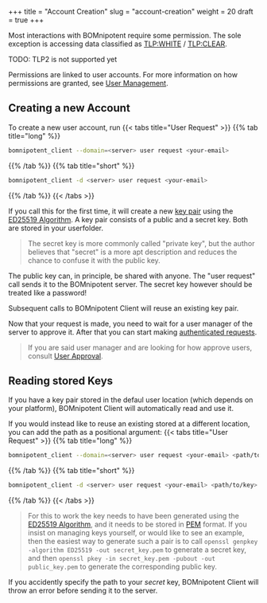 +++
title = "Account Creation"
slug = "account-creation"
weight = 20
draft = true
+++

Most interactions with BOMnipotent require some permission. The sole exception is accessing data classified as [TLP:WHITE](https://www.first.org/tlp/v1/) / [TLP:CLEAR](https://www.first.org/tlp/).

TODO: TLP2 is not supported yet

Permissions are linked to user accounts. For more information on how permissions are granted, see [User Management](/client/system-manager/user-management).

## Creating a new Account

To create a new user account, run
{{< tabs title="User Request" >}}
{{% tab title="long" %}}
```bash
bomnipotent_client --domain=<server> user request <your-email>
```
{{% /tab %}}
{{% tab title="short" %}}
```bash
bomnipotent_client -d <server> user request <your-email>
```
{{% /tab %}}
{{< /tabs >}}

If you call this for the first time, it will create a new [key pair](https://en.wikipedia.org/wiki/Public-key_cryptography) using the [ED25519 Algorithm](https://en.wikipedia.org/wiki/EdDSA#Ed25519). A key pair consists of a public and a secret key. Both are stored in your userfolder.

> The secret key is more commonly called "private key", but the author believes that "secret" is a more apt description and reduces the chance to confuse it with the public key.

The public key can, in principle, be shared with anyone. The "user request" call sends it to the BOMnipotent server. The secret key however should be treated like a password!

Subsequent calls to BOMnipotent Client will reuse an existing key pair.

Now that your request is made, you need to wait for a user manager of the server to approve it. After that you can start making [authenticated requests](/client/basics/authenticating/).

> If you are said user manager and are looking for how approve users, consult [User Approval](/client/system-manager/user-management/user-approval/).

## Reading stored Keys

If you have a key pair stored in the defaul user location (which depends on your platform), BOMnipotent Client will automatically read and use it.

If you would instead like to reuse an existing stored at a different location, you can add the path as a positional argument:
{{< tabs title="User Request" >}}
{{% tab title="long" %}}
```bash
bomnipotent_client --domain=<server> user request <your-email> <path/to/key>
```
{{% /tab %}}
{{% tab title="short" %}}
```bash
bomnipotent_client -d <server> user request <your-email> <path/to/key>
```
{{% /tab %}}
{{< /tabs >}}


> For this to work the key needs to have been generated using the [ED25519 Algorithm](https://en.wikipedia.org/wiki/EdDSA#Ed25519), and it needs to be stored in [PEM](https://en.wikipedia.org/wiki/Privacy-Enhanced_Mail) format. If you insist on managing keys yourself, or would like to see an example, then the easiest way to generate such a pair is to call `openssl genpkey -algorithm ED25519 -out secret_key.pem` to generate a secret key, and then `openssl pkey -in secret_key.pem -pubout -out public_key.pem` to generate the corresponding public key.

If you accidently specify the path to your *secret* key, BOMnipotent Client will throw an error before sending it to the server.
